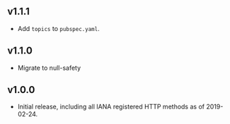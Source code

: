 ## v1.1.1
 * Add `topics` to `pubspec.yaml`.

## v1.1.0
 * Migrate to null-safety

## v1.0.0
 * Initial release, including all IANA registered HTTP methods as of 2019-02-24.
